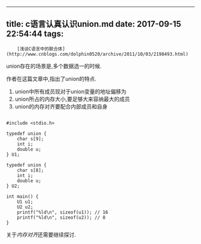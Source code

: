 
---
title: c语言认真认识union.md
date: 2017-09-15 22:54:44
tags:
---
        [浅谈C语言中的联合体](http://www.cnblogs.com/dolphin0520/archive/2011/10/03/2198493.html)

union存在的场景是,多个数据选一的时候.

作者在这篇文章中,指出了union的特点.

1. union中所有成员现对于union变量的地址偏移为
2. union所占的内存大小,要足够大来容纳最大的成员
3. union的内存对齐要配合内部成员和自身




```

#include <stdio.h>

typedef union {
	char s[9];
	int i;
	double u;
} U1;

typedef union {
	char s[8];
	int i;
	double u;
} U2;

int main() {
	U1 u1;
	U2 u2;
	printf("%ld\n", sizeof(u1)); // 16
	printf("%ld\n", sizeof(u2)); // 8
}

```

关于*内存对齐*还需要继续探讨.